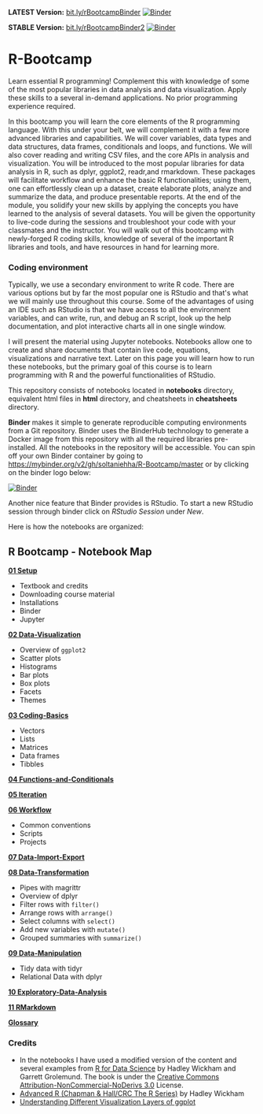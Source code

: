 **LATEST Version:** [bit.ly/rBootcampBinder](http://bit.ly/rBootcampBinder) [![Binder](https://mybinder.org/badge.svg)](https://mybinder.org/v2/gh/soltaniehha/R-Bootcamp/master)

**STABLE Version:** [bit.ly/rBootcampBinder2](http://bit.ly/rBootcampBinder2) [![Binder](https://mybinder.org/badge.svg)](https://mybinder.org/v2/gh/soltaniehha/R-Bootcamp/eaa5faddbf863b6426f2b73bbd8a1b2f92bef6b4)


# R-Bootcamp

Learn essential R programming!  Complement this with knowledge of some of the most popular libraries in data analysis and data visualization.  Apply these skills to a several in-demand applications.  No prior programming experience required.

In this bootcamp you will learn the core elements of the R programming language.  With this under your belt, we will complement it with a few more advanced libraries and capabilities. We will cover variables, data types and data structures, data frames, conditionals and loops, and functions.  We will also cover reading and writing CSV files, and the core APIs in analysis and visualization.  You will be introduced to the most popular libraries for data analysis in R, such as dplyr, ggplot2, readr,and rmarkdown. These packages will facilitate workflow and enhance the basic R functionalities; using them, one can effortlessly clean up a dataset, create elaborate plots, analyze and summarize the data, and produce presentable reports. At the end of the module, you solidify your new skills by applying the concepts you have learned to the analysis of several datasets. You will be given the opportunity to live-code during the sessions and troubleshoot your code with your classmates and the instructor. You will walk out of this bootcamp with newly-forged R coding skills, knowledge of several of the important R libraries and tools, and have resources in hand for learning more.

### Coding environment
Typically, we use a secondary environment to write R code. There are various options but by far the most popular one is RStudio and that's what we will mainly use throughout this course. Some of the advantages of using an IDE such as RStudio is that we have access to all the environment variables, and can write, run, and debug an R script, look up the help documentation, and plot interactive charts all in one single window.

I will present the material using Jupyter notebooks. Notebooks allow one to create and share documents that contain live code, equations, visualizations and narrative text. Later on this page you will learn how to run these notebooks, but the primary goal of this course is to learn programming with R and the powerful functionalities of RStudio.

This repository consists of notebooks located in **notebooks** directory, equivalent html files in **html** directory, and cheatsheets in **cheatsheets** directory.

**Binder** makes it simple to generate reproducible computing environments from a Git repository. Binder uses the BinderHub technology to generate a Docker image from this repository with all the required libraries pre-installed. All the notebooks in the repository will be accessible. You can spin off your own Binder container by going to https://mybinder.org/v2/gh/soltaniehha/R-Bootcamp/master or by clicking on the binder logo below:

[![Binder](https://mybinder.org/badge.svg)](https://mybinder.org/v2/gh/soltaniehha/R-Bootcamp/master)

Another nice feature that Binder provides is RStudio. To start a new RStudio session through binder click on *RStudio Session* under *New*.

Here is how the notebooks are organized:

## R Bootcamp - Notebook Map

**[01 Setup](https://github.com/soltaniehha/R-Bootcamp/blob/master/notebooks/01-Setup.ipynb)**
* Textbook and credits
* Downloading course material
* Installations
* Binder
* Jupyter

**[02 Data-Visualization](https://github.com/soltaniehha/R-Bootcamp/blob/master/notebooks/02-Data-Visualization.ipynb)**
* Overview of `ggplot2`
* Scatter plots
* Histograms
* Bar plots
* Box plots
* Facets
* Themes

**[03 Coding-Basics](https://github.com/soltaniehha/R-Bootcamp/blob/master/notebooks/03-Coding-Basics.ipynb)**
* Vectors
* Lists
* Matrices
* Data frames
* Tibbles

**[04 Functions-and-Conditionals](https://github.com/soltaniehha/R-Bootcamp/blob/master/notebooks/04-Functions-and-Conditionals.ipynb)**

**[05 Iteration](https://github.com/soltaniehha/R-Bootcamp/blob/master/notebooks/05-Iteration.ipynb)**

**[06 Workflow](https://github.com/soltaniehha/R-Bootcamp/blob/master/notebooks/06-Workflow.ipynb)**
* Common conventions
* Scripts
* Projects

**[07 Data-Import-Export](https://github.com/soltaniehha/R-Bootcamp/blob/master/notebooks/07-Data-Import-Export.ipynb)**

**[08 Data-Transformation](https://github.com/soltaniehha/R-Bootcamp/blob/master/notebooks/08-Data-Transformation.ipynb)**
* Pipes with magrittr
* Overview of dplyr
* Filter rows with `filter()`
* Arrange rows with `arrange()`
* Select columns with `select()`
* Add new variables with `mutate()`
* Grouped summaries with `summarize()`

**[09 Data-Manipulation](https://github.com/soltaniehha/R-Bootcamp/blob/master/notebooks/09-Data-Manipulation.ipynb)**
* Tidy data with tidyr
* Relational Data with dplyr

**[10 Exploratory-Data-Analysis](https://github.com/soltaniehha/R-Bootcamp/blob/master/notebooks/10-Exploratory-Data-Analysis.ipynb)**

**[11 RMarkdown](https://github.com/soltaniehha/R-Bootcamp/blob/master/notebooks/11-R-Markdown.ipynb)**

**[Glossary](https://github.com/soltaniehha/R-Bootcamp/blob/master/notebooks/Glossary.ipynb)**

### Credits
* In the notebooks I have used a modified version of the content and several examples from [R for Data Science](https://www.amazon.com/Data-Science-Transform-Visualize-Model/dp/1491910399) by Hadley Wickham and Garrett Grolemund. The book is under the [Creative Commons Attribution-NonCommercial-NoDerivs 3.0](https://creativecommons.org/licenses/by-nc-nd/3.0/us/) License.
* [Advanced R (Chapman & Hall/CRC The R Series)](https://www.amazon.com/dp/1466586966/ref=cm_sw_su_dp?tag=devtools-20) by Hadley Wickham
* [Understanding Different Visualization Layers of ggplot](https://skillgaze.com/2017/10/31/understanding-different-visualization-layers-of-ggplot/)
